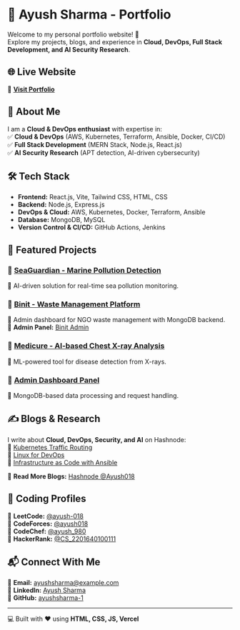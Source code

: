 # 🚀 Ayush Sharma - Portfolio

Welcome to my personal portfolio website! 🎯  
Explore my projects, blogs, and experience in **Cloud, DevOps, Full Stack Development, and AI Security Research**.

## 🌐 Live Website  
🔗 **[Visit Portfolio](https://ayushsharma.site/)**  

## 📌 About Me  
I am a **Cloud & DevOps enthusiast** with expertise in:  
✅ **Cloud & DevOps** (AWS, Kubernetes, Terraform, Ansible, Docker, CI/CD)  
✅ **Full Stack Development** (MERN Stack, Node.js, React.js)  
✅ **AI Security Research** (APT detection, AI-driven cybersecurity)  

## 🛠️ Tech Stack  
- **Frontend:** React.js, Vite, Tailwind CSS, HTML, CSS  
- **Backend:** Node.js, Express.js  
- **DevOps & Cloud:** AWS, Kubernetes, Docker, Terraform, Ansible  
- **Database:** MongoDB, MySQL  
- **Version Control & CI/CD:** GitHub Actions, Jenkins  

## 🚀 Featured Projects  
### 🔹 [SeaGuardian - Marine Pollution Detection](https://seaguardian.binit.site/)  
🔹 AI-driven solution for real-time sea pollution monitoring.  

### 🔹 [Binit - Waste Management Platform](https://binit.site)  
🔹 Admin dashboard for NGO waste management with MongoDB backend.  
🔹 **Admin Panel:** [Binit Admin](https://admin.binit.site)  

### 🔹 [Medicure - AI-based Chest X-ray Analysis](https://medical-report-analysis-ljz8.onrender.com)  
🔹 ML-powered tool for disease detection from X-rays.  

### 🔹 [Admin Dashboard Panel](https://admin-dashboard-frontend-6cec.onrender.com/)  
🔹 MongoDB-based data processing and request handling.  

## ✍️ Blogs & Research  
I write about **Cloud, DevOps, Security, and AI** on Hashnode:  
📌 [Kubernetes Traffic Routing](https://ayushk8s-cloud.hashnode.dev/)  
📌 [Linux for DevOps](https://ayushsharma018.hashnode.dev/)  
📌 [Infrastructure as Code with Ansible](https://ayush-ansible.hashnode.dev/)  

🔗 **Read More Blogs:** [Hashnode @Ayush018](https://hashnode.com/@Ayush018)  

## 🚀 Coding Profiles  
🔹 **LeetCode:** [@ayush-018](https://leetcode.com/u/ayush-018/)  
🔹 **CodeForces:** [@ayush018](https://codeforces.com/profile/ayush018)  
🔹 **CodeChef:** [@ayush_980](https://www.codechef.com/users/ayush_980)  
🔹 **HackerRank:** [@CS_2201640100111](https://www.hackerrank.com/profile/CS_2201640100111)  

## 📬 Connect With Me  
📧 **Email:** ayushsharma@example.com  
🔗 **LinkedIn:** [Ayush Sharma](https://www.linkedin.com/in/ayush-sharma-ba6a8324a)  
🐙 **GitHub:** [ayushsharma-1](https://github.com/ayushsharma-1)  

---

💻 Built with ❤️ using **HTML, CSS, JS, Vercel**  

